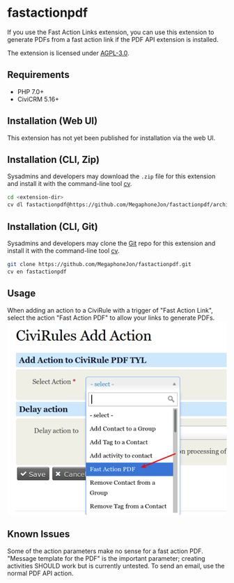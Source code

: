 # fastactionpdf



If you use the Fast Action Links extension, you can use this extension to generate PDFs from a fast action link if the PDF API extension is installed.

The extension is licensed under [AGPL-3.0](LICENSE.txt).

## Requirements

* PHP 7.0+
* CiviCRM 5.16+

## Installation (Web UI)

This extension has not yet been published for installation via the web UI.

## Installation (CLI, Zip)

Sysadmins and developers may download the `.zip` file for this extension and
install it with the command-line tool [cv](https://github.com/civicrm/cv).

```bash
cd <extension-dir>
cv dl fastactionpdf@https://github.com/MegaphoneJon/fastactionpdf/archive/master.zip
```

## Installation (CLI, Git)

Sysadmins and developers may clone the [Git](https://en.wikipedia.org/wiki/Git) repo for this extension and
install it with the command-line tool [cv](https://github.com/civicrm/cv).

```bash
git clone https://github.com/MegaphoneJon/fastactionpdf.git
cv en fastactionpdf
```

## Usage

When adding an action to a CiviRule with a trigger of "Fast Action Link", select the action "Fast Action PDF" to allow your links to generate PDFs.
![Screenshot showing "Fast Action PDF option on "Add Action" screen](/images/screenshot.png)

## Known Issues

Some of the action parameters make no sense for a fast action PDF.  "Message template for the PDF" is the important parameter; creating activities SHOULD work but is currently untested.  To send an email, use the normal PDF API action.
